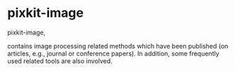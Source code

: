pixkit-image
============

pixkit-image, 

contains image processing related methods which have been published (on articles, e.g., journal or conference papers). 
In addition, some frequently used related tools are also involved.
